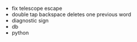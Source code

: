 - fix telescope escape
- double tap backspace deletes one previous word
- diagnostic sign
- db
- python

